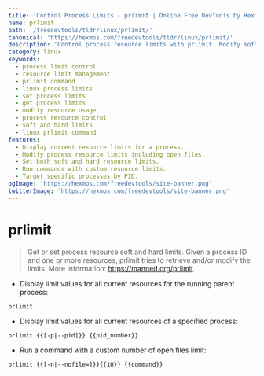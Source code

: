 ```yaml
---
title: 'Control Process Limits - prlimit | Online Free DevTools by Hexmos'
name: prlimit
path: '/freedevtools/tldr/linux/prlimit/'
canonical: 'https://hexmos.com/freedevtools/tldr/linux/prlimit/'
description: 'Control process resource limits with prlimit. Modify soft and hard limits for CPU, memory, and open files. Free online tool, no registration required.'
category: linux
keywords:
  - process limit control
  - resource limit management
  - prlimit command
  - linux process limits
  - set process limits
  - get process limits
  - modify resource usage
  - process resource control
  - soft and hard limits
  - linux prlimit command
features:
  - Display current resource limits for a process.
  - Modify process resource limits including open files.
  - Set both soft and hard resource limits.
  - Run commands with custom resource limits.
  - Target specific processes by PID.
ogImage: 'https://hexmos.com/freedevtools/site-banner.png'
twitterImage: 'https://hexmos.com/freedevtools/site-banner.png'
---
```


# prlimit

> Get or set process resource soft and hard limits.
> Given a process ID and one or more resources, prlimit tries to retrieve and/or modify the limits.
> More information: <https://manned.org/prlimit>.

- Display limit values for all current resources for the running parent process:

`prlimit`

- Display limit values for all current resources of a specified process:

`prlimit {{[-p|--pid]}} {{pid_number}}`

- Run a command with a custom number of open files limit:

`prlimit {{[-n|--nofile=]}}{{10}} {{command}}`
